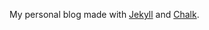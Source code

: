 My personal blog made with [Jekyll](https://jekyllrb.com/) and [Chalk](https://github.com/nielsenramon/chalk).
